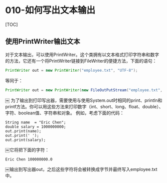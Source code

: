 # 010-如何写出文本输出

[TOC]

## 使用PrintWriter输出文本

对于文本输出，可以使用PrintWriter。这个类拥有以文本格式打印字符串和数字的方法，它还有一个将PrintWriter链接到FileWriter的便捷方法，下面的语句：

```java
PrintWriter out = new PrintWriter("employee.txt", "UTF-8");
```

等同于：

```java
PrintWriter out = new PrintWriter(new FileOutPutStream("employee.txt", "UTF-8"));
```

￼
为了输出到打印写出器，需要使用与使用System.out时相同的print、println和printf方法。你可以用这些方法来打印数字（int、short、long、float、double）、字符、boolean值、字符串和对象。
例如，考虑下面的代码：

```
String name  = "Eric Chen";
double salary = 1000000000;
out.print(name);
out.print(' ');
out.print(salary);
```

￼它将把下面的字符：

```
Eric Chen 100000000.0
```

￼输出到写出器out，之后这些字符将会被转换成字节并最终写入employee.txt中。

